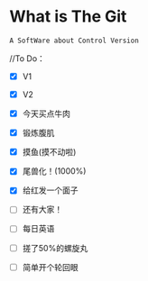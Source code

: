 # What is The Git

    A SoftWare about Control Version

//To Do：
- [x] V1
- [x] V2
- [x] 今天买点牛肉
- [x] 锻炼腹肌
- [x] 摸鱼(摸不动啦)  
- [x] 尾兽化！(1000%)  
- [x] 给红发一个面子
- [ ] 还有大家！
- [ ] 每日英语

- [ ] 搓了50%的螺旋丸
- [ ] 简单开个轮回眼

